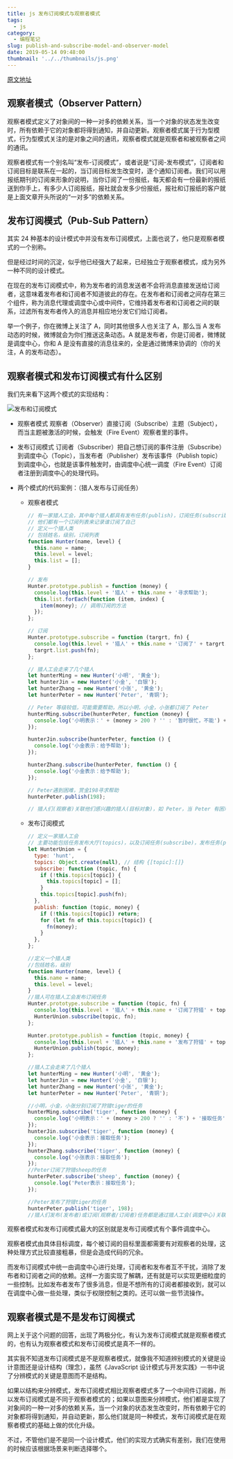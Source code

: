 ```yaml
---
title: js 发布订阅模式与观察者模式
tags:
  - js
category:
  - 编程笔记
slug: publish-and-subscribe-model-and-observer-model
date: 2019-05-14 09:48:00
thumbnail: '../../thumbnails/js.png'
---
```


[原文地址](https://blog.csdn.net/hf872914334/article/details/88899326)

## 观察者模式（Observer Pattern）

观察者模式定义了对象间的一种一对多的依赖关系，当一个对象的状态发生改变时，所有依赖于它的对象都将得到通知，并自动更新。观察者模式属于行为型模式，行为型模式关注的是对象之间的通讯，观察者模式就是观察者和被观察者之间的通讯。

观察者模式有一个别名叫“发布-订阅模式”，或者说是“订阅-发布模式”，订阅者和订阅目标是联系在一起的，当订阅目标发生改变时，逐个通知订阅者。我们可以用报纸期刊的订阅来形象的说明，当你订阅了一份报纸，每天都会有一份最新的报纸送到你手上，有多少人订阅报纸，报社就会发多少份报纸，报社和订报纸的客户就是上面文章开头所说的“一对多”的依赖关系。

## 发布订阅模式（Pub-Sub Pattern）

其实 24 种基本的设计模式中并没有发布订阅模式，上面也说了，他只是观察者模式的一个别称。

但是经过时间的沉淀，似乎他已经强大了起来，已经独立于观察者模式，成为另外一种不同的设计模式。

在现在的发布订阅模式中，称为发布者的消息发送者不会将消息直接发送给订阅者，这意味着发布者和订阅者不知道彼此的存在。在发布者和订阅者之间存在第三个组件，称为消息代理或调度中心或中间件，它维持着发布者和订阅者之间的联系，过滤所有发布者传入的消息并相应地分发它们给订阅者。

举一个例子，你在微博上关注了 A，同时其他很多人也关注了 A，那么当 A 发布动态的时候，微博就会为你们推送这条动态。A 就是发布者，你是订阅者，微博就是调度中心，你和 A 是没有直接的消息往来的，全是通过微博来协调的（你的关注，A 的发布动态）。

## 观察者模式和发布订阅模式有什么区别

我们先来看下这两个模式的实现结构：

![发布和订阅模式](https://cdn.clearlywind.com/blog-images/images/发布和订阅模式.png)

- 观察者模式
  观察者（Observer）直接订阅（Subscribe）主题（Subject），而当主题被激活的时候，会触发（Fire Event）观察者里的事件。

- 发布订阅模式
  订阅者（Subscriber）把自己想订阅的事件注册（Subscribe）到调度中心（Topic），当发布者（Publisher）发布该事件（Publish topic）到调度中心，也就是该事件触发时，由调度中心统一调度（Fire Event）订阅者注册到调度中心的处理代码。

- 两个模式的代码案例：（猎人发布与订阅任务）

  - 观察者模式

    ```js
    // 有一家猎人工会，其中每个猎人都具有发布任务(publish)，订阅任务(subscribe)的功能
    // 他们都有一个订阅列表来记录谁订阅了自己
    // 定义一个猎人类
    // 包括姓名，级别，订阅列表
    function Hunter(name, level) {
      this.name = name;
      this.level = level;
      this.list = [];
    }

    // 发布
    Hunter.prototype.publish = function (money) {
      console.log(this.level + '猎人' + this.name + '寻求帮助');
      this.list.forEach(function (item, index) {
        item(money); // 调用订阅的方法
      });
    };

    // 订阅
    Hunter.prototype.subscribe = function (targrt, fn) {
      console.log(this.level + '猎人' + this.name + '订阅了' + targrt.name);
      targrt.list.push(fn);
    };

    // 猎人工会走来了几个猎人
    let hunterMing = new Hunter('小明', '黄金');
    let hunterJin = new Hunter('小金', '白银');
    let hunterZhang = new Hunter('小张', '黄金');
    let hunterPeter = new Hunter('Peter', '青铜');

    // Peter 等级较低，可能需要帮助，所以小明，小金，小张都订阅了 Peter
    hunterMing.subscribe(hunterPeter, function (money) {
      console.log('小明表示：' + (money > 200 ? '' : '暂时很忙，不能') + '给予帮助');
    });

    hunterJin.subscribe(hunterPeter, function () {
      console.log('小金表示：给予帮助');
    });

    hunterZhang.subscribe(hunterPeter, function () {
      console.log('小金表示：给予帮助');
    });

    // Peter遇到困难，赏金198寻求帮助
    hunterPeter.publish(198);

    // 猎人们(观察者)关联他们感兴趣的猎人(目标对象)，如 Peter，当 Peter 有困难时，会自动通知给他们（观察者）
    ```

  - 发布订阅模式

    ```js
    // 定义一家猎人工会
    // 主要功能包括任务发布大厅(topics)，以及订阅任务(subscribe)，发布任务(publish)
    let HunterUnion = {
      type: 'hunt',
      topics: Object.create(null), // 结构 {[topic]:[]}
      subscribe: function (topic, fn) {
        if (!this.topics[topic]) {
          this.topics[topic] = [];
        }
        this.topics[topic].push(fn);
      },
      publish: function (topic, money) {
        if (!this.topics[topic]) return;
        for (let fn of this.topics[topic]) {
          fn(money);
        }
      },
    };

    //定义一个猎人类
    //包括姓名，级别
    function Hunter(name, level) {
      this.name = name;
      this.level = level;
    }
    //猎人可在猎人工会发布订阅任务
    Hunter.prototype.subscribe = function (topic, fn) {
      console.log(this.level + '猎人' + this.name + '订阅了狩猎' + topic + '的任务');
      HunterUnion.subscribe(topic, fn);
    };

    Hunter.prototype.publish = function (topic, money) {
      console.log(this.level + '猎人' + this.name + '发布了狩猎' + topic + '的任务');
      HunterUnion.publish(topic, money);
    };

    //猎人工会走来了几个猎人
    let hunterMing = new Hunter('小明', '黄金');
    let hunterJin = new Hunter('小金', '白银');
    let hunterZhang = new Hunter('小张', '黄金');
    let hunterPeter = new Hunter('Peter', '青铜');

    //小明，小金，小张分别订阅了狩猎tiger的任务
    hunterMing.subscribe('tiger', function (money) {
      console.log('小明表示：' + (money > 200 ? '' : '不') + '接取任务');
    });
    hunterJin.subscribe('tiger', function (money) {
      console.log('小金表示：接取任务');
    });
    hunterZhang.subscribe('tiger', function (money) {
      console.log('小张表示：接取任务');
    });
    //Peter订阅了狩猎sheep的任务
    hunterPeter.subscribe('sheep', function (money) {
      console.log('Peter表示：接取任务');
    });

    //Peter发布了狩猎tiger的任务
    hunterPeter.publish('tiger', 198);
    //猎人们发布(发布者)或订阅(观察者/订阅者)任务都是通过猎人工会(调度中心)关联起来的，他们没有直接的交流。
    ```

观察者模式和发布订阅模式最大的区别就是发布订阅模式有个事件调度中心。

观察者模式由具体目标调度，每个被订阅的目标里面都需要有对观察者的处理，这种处理方式比较直接粗暴，但是会造成代码的冗余。

而发布订阅模式中统一由调度中心进行处理，订阅者和发布者互不干扰，消除了发布者和订阅者之间的依赖。这样一方面实现了解耦，还有就是可以实现更细粒度的一些控制。比如发布者发布了很多消息，但是不想所有的订阅者都接收到，就可以在调度中心做一些处理，类似于权限控制之类的。还可以做一些节流操作。

## 观察者模式是不是发布订阅模式

网上关于这个问题的回答，出现了两极分化，有认为发布订阅模式就是观察者模式的，也有认为观察者模式和发布订阅模式是真不一样的。

其实我不知道发布订阅模式是不是观察者模式，就像我不知道辨别模式的关键是设计意图还是设计结构（理念），虽然《JavaScript 设计模式与开发实践》一书中说了分辨模式的关键是意图而不是结构。

如果以结构来分辨模式，发布订阅模式相比观察者模式多了一个中间件订阅器，所以发布订阅模式是不同于观察者模式的；如果以意图来分辨模式，他们都是实现了对象间的一种一对多的依赖关系，当一个对象的状态发生改变时，所有依赖于它的对象都将得到通知，并自动更新，那么他们就是同一种模式，发布订阅模式是在观察者模式的基础上做的优化升级。

不过，不管他们是不是同一个设计模式，他们的实现方式确实有差别，我们在使用的时候应该根据场景来判断选择哪个。
